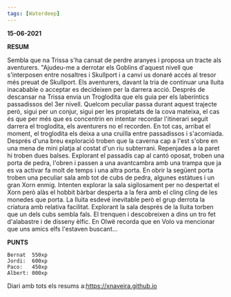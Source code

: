 ```yaml
---
tags: [Waterdeep]
---
```

**15-06-2021**

**RESUM**

Sembla que na Trissa s'ha cansat de perdre aranyes i proposa un tracte als
aventurers. "Ajudeu-me a derrotar els Goblins d'aquest nivell que s'interposen
entre nosaltres i Skullport i a canvi us donaré accés al tresor més preuat de
Skullport. Els aventurers, davant la tria de continuar una lluita inacabable o
acceptar es decideixen per la darrera acció. Després de descansar na Trissa
envia un Troglodita que els guia per els laberíntics passadissos del 3er
nivell. Quelcom peculiar passa durant aquest trajecte però, sigui per un
conjur, sigui per les propietats de la cova mateixa, el cas és que per més que
es concentrin en intentar recordar l'itinerari seguit darrera el troglodita,
els aventurers no el recorden. En tot cas, arribat el moment, el troglodita els
deixa a una cruïlla entre passadissos i s'acomiada.
Després d'una breu exploració troben que la caverna cap a l'est s'obre en una
mena de mini platja al costat d'un riu subterrani. Repenjades a la paret hi
troben dues balses.
Explorant el passadís cap al cantó oposat, troben una porta de pedra, l'obren i
passen a una avantcambra amb una trampa que ja es va activar fa molt de temps i
una altra porta. En obrir la següent porta troben una peculiar sala amb tot de
cubs de pedra, algunes estàtues i un gran Xorn enmig. Intenten explorar la sala
sigilosament per no despertat el Xorn però alàs el hobbit bàrbar desperta a la
fera amb el cling cling de les monedes que porta. La lluita esdevé inevitable
però el grup derrota la criatura amb relativa facilitat. Explorant la sala
després de la lluita torben que un dels cubs sembla fals. El trenquen i
descobreixen a dins un tro fet d'alabastre i de disseny èlfic. En Olwë recorda
que en Volo va mencionar que uns amics elfs l'estaven buscant...

**PUNTS**

```
Bernat  550xp
Jordi:  600xp
Paco:   450xp  
Albert: 000xp 
```

Diari amb tots els resums a:https://xnaveira.github.io

